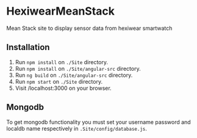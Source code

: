 # HexiwearMeanStack
Mean Stack site to display sensor data from hexiwear smartwatch
## Installation
1) Run `npm install` on `./Site` directory. 
2) Run `npm install` on `./Site/angular-src` directory.
3) Run `ng build` on `./Site/angular-src` directory.
4) Run `npm start` on `./Site` directory.
5) Visit /localhost:3000 on your browser.
## Mongodb
To get mongodb functionality you must set your username password and localdb name respectively in `.Site/config/database.js`.
